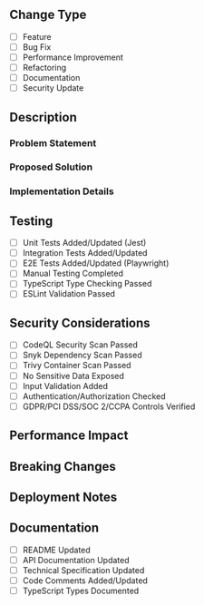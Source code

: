 <!-- 
Requirements addressed:
- Development Environment: Standardized code review process with automated CI pipeline validation
- Security Testing: Security validation and vulnerability scanning requirements
-->

<!-- Title must follow format: feat|fix|perf|refactor|docs|security: Description -->

## Change Type
<!-- Select one or more relevant options -->
- [ ] Feature
- [ ] Bug Fix
- [ ] Performance Improvement
- [ ] Refactoring
- [ ] Documentation
- [ ] Security Update

## Description
### Problem Statement
<!-- Describe the issue or requirement being addressed -->

### Proposed Solution
<!-- Explain your approach to solving the problem -->

### Implementation Details
<!-- Provide technical details of the implementation -->

## Testing
<!-- All tests must pass before merging -->
- [ ] Unit Tests Added/Updated (Jest)
- [ ] Integration Tests Added/Updated
- [ ] E2E Tests Added/Updated (Playwright)
- [ ] Manual Testing Completed
- [ ] TypeScript Type Checking Passed
- [ ] ESLint Validation Passed

## Security Considerations
<!-- All security checks must pass before merging -->
- [ ] CodeQL Security Scan Passed
- [ ] Snyk Dependency Scan Passed
- [ ] Trivy Container Scan Passed
- [ ] No Sensitive Data Exposed
- [ ] Input Validation Added
- [ ] Authentication/Authorization Checked
- [ ] GDPR/PCI DSS/SOC 2/CCPA Controls Verified

## Performance Impact
<!-- 
Describe any performance implications of your changes
Include relevant metrics and test results
-->

## Breaking Changes
<!-- 
List any breaking changes introduced
Include migration steps if applicable
If none, state "No breaking changes"
-->

## Deployment Notes
<!-- 
List any special deployment considerations:
- Configuration changes
- Environment variables
- Database migrations
- Infrastructure updates
If none, state "No special deployment requirements"
-->

## Documentation
<!-- Ensure all documentation is updated -->
- [ ] README Updated
- [ ] API Documentation Updated
- [ ] Technical Specification Updated
- [ ] Code Comments Added/Updated
- [ ] TypeScript Types Documented

<!-- 
CI Pipeline Status:
- Build and validation workflow must pass
- All tests must pass
- Security scans must pass
-->
